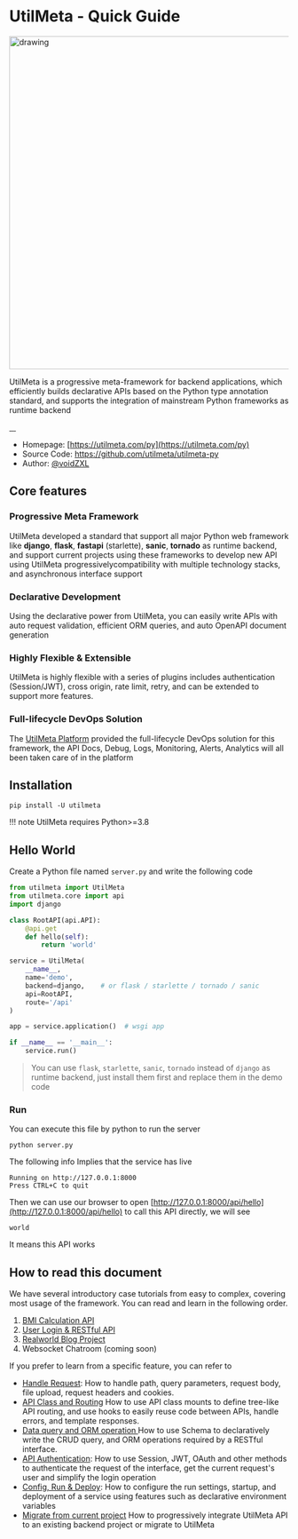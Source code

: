 # UtilMeta - Quick Guide
<img src="https://utilmeta.com/img/py-intro.png" href="https://utilmeta.com/py" target="_blank"  alt="drawing" width="600"/>

UtilMeta is a progressive meta-framework for backend applications, which efficiently builds declarative APIs based on the Python type annotation standard, and supports the integration of mainstream Python frameworks as runtime backend

<a href="https://pypi.org/project/utilmeta/" target="_blank">
	<img src="https://img.shields.io/pypi/v/utilmeta" alt="">
</a>
<a href="https://pypi.org/project/utilmeta/" target="_blank">
	<img src="https://img.shields.io/pypi/pyversions/utilmeta" alt="">
</a>
<a href="https://github.com/utilmeta/utilmeta-py/blob/main/LICENSE" target="_blank">
	<img src="https://img.shields.io/badge/license-Apache%202.0-blue" alt="">
</a>
<a href="https://github.com/utilmeta/utilmeta-py/actions?query=branch%3Amain+" target="_blank">
	<img src="https://img.shields.io/github/actions/workflow/status/utilmeta/utilmeta-py/test.yaml?branch=main&label=CI" alt="">
</a>

* Homepage: [https://utilmeta.com/py](https://utilmeta.com/py)
* Source Code: <a href="https://github.com/utilmeta/utilmeta-py" target="_blank"> https://github.com/utilmeta/utilmeta-py</a>
* Author: <a href="https://github.com/voidZXL" target="_blank">@voidZXL</a>

## Core features

### Progressive Meta Framework
UtilMeta developed a standard that support all major Python web framework like **django**, **flask**, **fastapi** (starlette), **sanic**, **tornado** as runtime backend, and support current projects using these frameworks to develop new API using UtilMeta progressivelycompatibility with multiple technology stacks, and asynchronous interface support

### Declarative Development
Using the declarative power from UtilMeta, you can easily write APIs with auto request validation, efficient ORM queries, and auto OpenAPI document generation

### Highly Flexible & Extensible
UtilMeta is highly flexible with a series of plugins includes authentication (Session/JWT), cross origin, rate limit, retry, and can be extended to support more features.

### Full-lifecycle DevOps Solution
The [UtilMeta Platform](https://utilmeta.com/) provided the full-lifecycle DevOps solution for this framework, the API Docs, Debug, Logs, Monitoring, Alerts, Analytics will all been taken care of in the platform

## Installation
```shell
pip install -U utilmeta
```

!!! note
	UtilMeta requires Python>=3.8

## Hello World
 Create a Python file named `server.py` and write the following code 
```python
from utilmeta import UtilMeta
from utilmeta.core import api
import django

class RootAPI(api.API):
    @api.get
    def hello(self):
        return 'world'

service = UtilMeta(
    __name__,
    name='demo',
    backend=django,    # or flask / starlette / tornado / sanic
    api=RootAPI,
    route='/api'
)

app = service.application()  # wsgi app

if __name__ == '__main__':
    service.run()
```

> You can use `flask`, `starlette`, `sanic`, `tornado` instead of `django` as runtime backend, just install them first and replace them in the demo code

### Run
You can execute this file by python to run the server
```shell
python server.py
```
The following info Implies that the service has live
```
Running on http://127.0.0.1:8000
Press CTRL+C to quit
```
Then we can use our browser to open [http://127.0.0.1:8000/api/hello](http://127.0.0.1:8000/api/hello) to call this API directly, we will see
```
world
```
It means this API works

## How to read this document

We have several introductory case tutorials from easy to complex, covering most usage of the framework. You can read and learn in the following order.

1. [BMI Calculation API](tutorials/bmi-calc)
2. [User Login & RESTful API](tutorials/user-auth)
3. [Realworld Blog Project](tutorials/realworld-blog)
4. Websocket Chatroom (coming soon)

If you prefer to learn from a specific feature, you can refer to

* [Handle Request](guide/handle-request): How to handle path, query parameters, request body, file upload, request headers and cookies.
* [API Class and Routing](guide/api-route) How to use API class mounts to define tree-like API routing, and use  hooks to easily reuse code between APIs, handle errors, and template responses.
* [Data query and ORM operation ](guide/schema-query) How to use Schema to declaratively write the CRUD query, and ORM operations required by a RESTful interface.
* [API Authentication](guide/auth): How to use Session, JWT, OAuth and other methods to authenticate the request of the interface, get the current request's user and simplify the login operation
* [Config, Run & Deploy](guide/config-run): How to configure the run settings, startup, and deployment of a service using features such as declarative environment variables
* [Migrate from current project](guide/migration) How to progressively integrate UtilMeta API to an existing backend project or migrate to UtilMeta